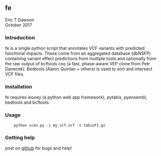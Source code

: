 fe
----------
Eric T Dawson  
October 2017

### Introduction
fe is a single python script that annotates VCF variants with predicted functional impacts.
These come from an aggregated database (dbNSFP) containing variant effect predictions from
multiple tools and optionally from the raw output of bcftools csq (a fast, phase-aware VEP clone from Petr Danecek).
Bedtools (Aaron Quinlan + others)  is used to sort and intersect VCF files.

### Installation
fe requires wooey (a python web app framework), pytabix, pyensembl, bedtools and bcftools.


### Usage

        python scan.py -i my_vcf.vcf -t tabixFI.gz


### Getting help
post on [github](https://github.com/edawson/fe) for bugs and help!
